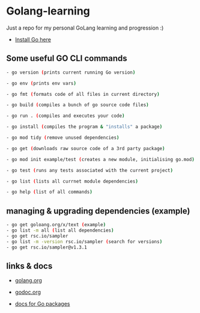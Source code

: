 # Golang-learning

Just a repo for my personal GoLang learning and progression :)

- [Install Go here](https://go.dev/doc/install)

## Some useful GO CLI commands

```sh
- go version (prints current running Go version)

- go env (prints env vars)

- go fmt (formats code of all files in current directory)

- go build (compiles a bunch of go source code files)

- go run . (compiles and executes your code)

- go install (compiles the program & "installs" a package)

- go mod tidy (remove unused dependencies)

- go get (downloads raw source code of a 3rd party package)

- go mod init example/test (creates a new module, initialising go.mod)

- go test (runs any tests associated with the current project)

- go list (lists all currnet module dependencies)

- go help (list of all commands)
```

## managing & upgrading dependencies (example) 

```sh
- go get goloang.org/x/text (example)
- go list -m all (list all dependencies)
- go get rsc.io/sampler
- go list -m -version rsc.io/sampler (search for versions)
- go get rsc.io/sampler@v1.3.1
```

## links & docs

- [golang.org](golang.org)

- [godoc.org](godoc.org)

- [docs for Go packages](golang.org/pkg)